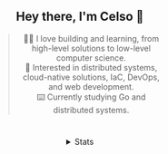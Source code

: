 <div align="center">

## Hey there, I'm Celso 🙂

<div style="max-width: 300px; ">

> 🧙‍♂️ I love building and learning, from high-level solutions to low-level computer science.<br>
> 🦉 Interested in distributed systems, cloud-native solutions, IaC, DevOps, and web development.<br>
> ⌨️ Currently studying Go and distributed systems.<br>

</div>

#

<details align="center">
<summary>Stats</summary>

<cr/>

<p style="text-align: center;">
<!--START_SECTION:waka-->

```txt
From: 13 November 2023 - To: 13 December 2023

Markdown          43 hrs 51 mins  ███████▒░░░░░░░░░░░░░░░░░   29.20 %
TypeScript        31 hrs 57 mins  █████▒░░░░░░░░░░░░░░░░░░░   21.28 %
Go                20 hrs 57 mins  ███▒░░░░░░░░░░░░░░░░░░░░░   13.95 %
Lua               9 hrs 33 mins   █▓░░░░░░░░░░░░░░░░░░░░░░░   06.37 %
YAML              9 hrs 32 mins   █▓░░░░░░░░░░░░░░░░░░░░░░░   06.35 %
```

<!--END_SECTION:waka-->
</p>
  
<div>

<img src="http://github-readme-stats.vercel.app/api/top-langs/?username=celsobenedetti&layout=compact&custom_title=Languages&include_all_commits=true&count_private=true&langs_count=6&theme=transparent&bg_color=00000000" height="180em"/>
<img src="https://streak-stats.demolab.com?user=celsobenedetti&theme=transparent" height="180rem"/>

</div>

#

<a href="https://wakatime.com/@8a52c0fd-ec78-403a-81d0-07c674c564b3" title="Time coded since Jan 17 2022">
<img src="https://wakatime.com/badge/user/8a52c0fd-ec78-403a-81d0-07c674c564b3.svg" alt="Wakatime 2022" title="Time coded since Jan 17 2022" />
</a>

</details>

</div>
